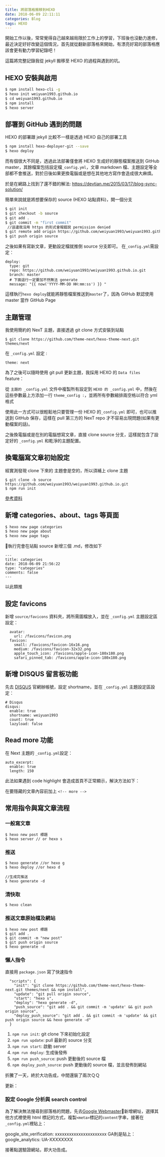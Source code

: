 ```yaml
---
title: 將部落格搬移到HEXO
date: 2018-06-09 22:11:11
categories: Blog
tags: HEXO
---
```


開始工作以後，常常覺得自己越來越局限於工作上的學習，下班後也沒動力進修，最近決定好好改變這個情況，首先就從翻新部落格來開始，有漂亮好寫的部落格應該會更有動力學習紀錄吧！

這篇將完整記錄我從 jekyll 搬移至 HEXO 的過程與遇到的坑。

<!-- more -->
## HEXO 安裝與啟用

```bash
$ npm install hexo-cli -g
$ hexo init weiyuan1993.github.io
$ cd weiyuan1993.github.io
$ npm install
$ hexo server
```

## 部署到 GitHub 遇到的問題

HEXO 的部署跟 jekyll 比較不一樣是透過 HEXO 自己的部署工具
```bash
$ npm install hexo-deployer-git --save
$ hexo deploy
```
而有個很大不同是，透過此法部署僅會將 HEXO 生成好的靜態檔案推送到 GitHub master，其餘檔案包括設定檔`_config.yml`，文章 markdown 檔、主題設定等全部都不會推送，對於日後如果更換電腦或是想在其他地方寫作會造成很大麻煩。

於是在網路上找到了還不錯的解法:
https://devtian.me/2015/03/17/blog-sync-solution/

簡單來說就是將想要保存的 source (HEXO 站點資料)，開一個分支
```bash
$ git init
$ git checkout -b source
$ git add .
$ git commit -m "first commit" 
 //這邊我沒用 https 的形式會報錯說 permission denied
$ git remote add origin https://github.com/weiyuan1993/weiyuan1993.github.io.git
$ git push origin source
```
之後如果有寫新文章，更動設定檔就推倒 source 分支即可。
在`_config.yml`需設定：
```
deploy:
  type: git
  repo: https://github.com/weiyuan1993/weiyuan1993.github.io.git
  branch: master
  # 下面這行一定要加不然無法 generate
  message: "{{ now('YYYY-MM-DD HH:mm:ss') }} "
```
這樣執行`hexo deploy`就能將靜態檔案推送到`master`了，因為 GitHub 默認使用 master 當作 GitHub Page

## 主題管理
我使用簡約的 NexT 主題，直接透過 git clone 方式安裝到站點
``` 
$ git clone https://github.com/theme-next/hexo-theme-next.git themes/next
```
在 `_config.yml` 設定 :
```
theme: next
```

為了之後可以隨時使用 git pull 更新主題，我採用 HEXO 的 `Data files` feature：

從 `主題的 _config.yml` 文件中複製所有設定到  `HEXO 的 _config.yml` 中，然後在這些參數最上方添加一行 `theme_config :`，並將所有參數縮排兩空格以符合 yml 格式

使用此一方式可以很輕鬆地只要管理一份 HEXO 的`_config.yml` 即可，也可以推送到 GitHub 保存，這樣在 pull 第三方的 NexT repo 才不容易出現問題(如果有更動檔案的話)。

之後換電腦或是在別的電腦想寫文章，直接 clone source 分支，這樣就包含了設定好的 `_config.yml` 和乾淨的主題配置。

## 換電腦寫文章初始設定
經實測發現 clone 下來的 主題會是空的，所以須補上 clone 主題

```
$ git clone -b source https://github.com/weiyuan1993/weiyuan1993.github.io.git
$ npm run init
```

[參考資料](https://github.com/theme-next/hexo-theme-next/blob/master/docs/zh-CN/DATA-FILES.md)

## 新增 categories、about、tags 等頁面

```bash
$ hexo new page categories
$ hexo new page about
$ hexo new page tags
```
執行完會在站點 source 新增三個 .md，修改如下
```
---
title: categories
date: 2018-06-09 21:56:22
type: "categories"
comments: false
---
```
以此類推

## 設定 favicons
新增 `source/favicons` 資料夾，將所需圖檔放入，並在 `_config.yml` 主題設定區設定：
```
  avatar:
    url: /favicons/favicon.png
  favicon:
    small: /favicons/favicon-16x16.png
    medium: /favicons/favicon-32x32.png
    apple_touch_icon: /favicons/apple-icon-180x180.png
    safari_pinned_tab: /favicons/apple-icon-180x180.png
```
## 新增 DISQUS 留言板功能
先去 [DISQUS](https://disqus.com/) 官網辦帳號，設定 shortname，並在 `_config.yml` 主題設定區設定：
```
# Disqus
disqus:
  enable: true
  shortname: weiyuan1993
  count: true
  lazyload: false
```


## Read more 功能
在 Next 主題的 `_config.yml`設定：
```
auto_excerpt:
  enable: true
  length: 150
```
此法如果遇到 code highlight 會造成首頁不正常顯示，解決方法如下：

在要隱藏的文章內容前加上
`<!-- more -->`

## 常用指令與寫文章流程

### 一般寫文章
```
$ hexo new post 標題
$ hexo server // or hexo s

```

### 推送
```
$ hexo generate //or hexo g
$ hexo deploy //or hexo d

//生成完推送
$ hexo generate -d
```

### 清快取

```
$ hexo clean
```
###  推送文章原始檔及網站
```
$ hexo new post 標題
$ git add .
$ git commit -m "new post"
$ git push origin source
$ hexo generate -d
```

### 懶人指令
直接用 `package.json` 寫了快速指令
```
  "scripts": {
    "init": "git clone https://github.com/theme-next/hexo-theme-next.git themes/next && npm install",
    "update": "git pull origin source",
    "start": "hexo s",
    "deploy": "hexo generate -d",
    "push_source": "git add . && git commit -m 'update' && git push origin source",
    "deploy_push_source": "git add . && git commit -m 'update' && git push origin source && hexo generate -d"
  }
```
1. `npm run init`: git clone 下來初始化設定
2. `npm run update`: pull 最新的 source 分支
3. `npm run start`: 啟動 server
4. `npm run deploy`: 生成後發佈
5. `npm run push_source`: push 更動後的 source 檔
6. `npm deploy_push_source`: push 更動後的 source 檔，並且發佈到網站



折騰了一天，終於大功告成，中間還裝了兩次ＱＱ

更新：

### 設定 Google 分析與 search control
為了解決無法搜尋到部落格的問題，先去[Google Webmaster](https://www.google.com/webmasters/)新增網址，選擇其他方式裡使用 html 標記的方式，複製`<meta>`標記的`content`字串，接著在`_config.yml`裡貼上：

  google_site_verification: xxxxxxxxxxxxxxxxxxxxxx
GA則是貼上：
  google_analytics: UA-XXXXXXXX

接著點選驗證網站，即大功告成。




